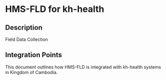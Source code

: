 # HMS-FLD for kh-health

## Description

Field Data Collection

## Integration Points

This document outlines how HMS-FLD is integrated with kh-health systems in Kingdom of Cambodia.
